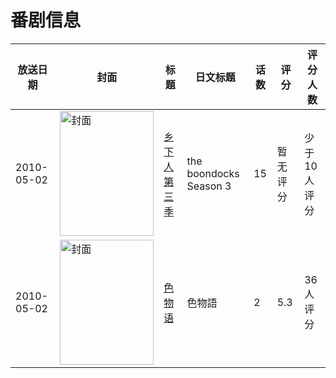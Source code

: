 # 番剧信息

|放送日期|封面|标题|日文标题|话数|评分|评分人数|
|---|---|---|---|---|---|---|
|2010-05-02|<img src="https://lain.bgm.tv/pic/cover/c/8a/97/181023_764fx.jpg" alt="封面" style="width:150px;height:200px;object-fit:cover;">|[乡下人 第三季](https://bangumi.tv/subject/181023)|the boondocks Season 3|15|暂无评分|少于10人评分|
|2010-05-02|<img src="https://lain.bgm.tv/pic/cover/c/05/b2/231498_0HP2E.jpg" alt="封面" style="width:150px;height:200px;object-fit:cover;">|[色物语](https://bangumi.tv/subject/231498)|色物語|2|5.3|36人评分|
